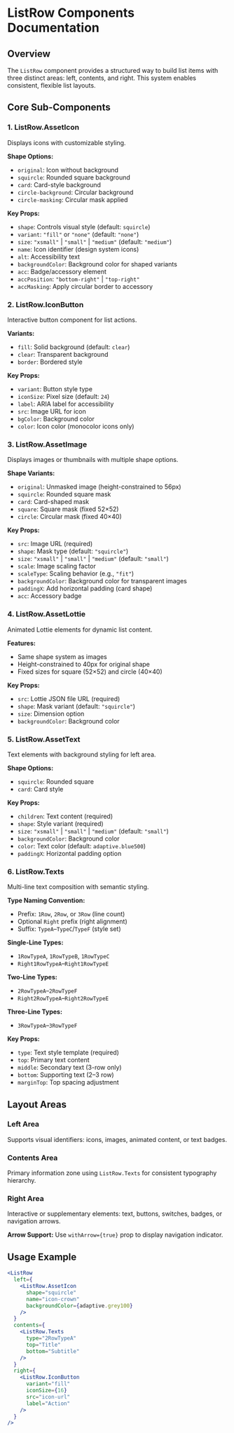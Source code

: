 # ListRow Components Documentation

## Overview

The `ListRow` component provides a structured way to build list items with three distinct areas: left, contents, and right. This system enables consistent, flexible list layouts.

## Core Sub-Components

### 1. ListRow.AssetIcon

Displays icons with customizable styling.

**Shape Options:**
- `original`: Icon without background
- `squircle`: Rounded square background
- `card`: Card-style background
- `circle-background`: Circular background
- `circle-masking`: Circular mask applied

**Key Props:**
- `shape`: Controls visual style (default: `squircle`)
- `variant`: `"fill"` or `"none"` (default: `"none"`)
- `size`: `"xsmall"` | `"small"` | `"medium"` (default: `"medium"`)
- `name`: Icon identifier (design system icons)
- `alt`: Accessibility text
- `backgroundColor`: Background color for shaped variants
- `acc`: Badge/accessory element
- `accPosition`: `"bottom-right"` | `"top-right"`
- `accMasking`: Apply circular border to accessory

### 2. ListRow.IconButton

Interactive button component for list actions.

**Variants:**
- `fill`: Solid background (default: `clear`)
- `clear`: Transparent background
- `border`: Bordered style

**Key Props:**
- `variant`: Button style type
- `iconSize`: Pixel size (default: `24`)
- `label`: ARIA label for accessibility
- `src`: Image URL for icon
- `bgColor`: Background color
- `color`: Icon color (monocolor icons only)

### 3. ListRow.AssetImage

Displays images or thumbnails with multiple shape options.

**Shape Variants:**
- `original`: Unmasked image (height-constrained to 56px)
- `squircle`: Rounded square mask
- `card`: Card-shaped mask
- `square`: Square mask (fixed 52×52)
- `circle`: Circular mask (fixed 40×40)

**Key Props:**
- `src`: Image URL (required)
- `shape`: Mask type (default: `"squircle"`)
- `size`: `"xsmall"` | `"small"` | `"medium"` (default: `"small"`)
- `scale`: Image scaling factor
- `scaleType`: Scaling behavior (e.g., `"fit"`)
- `backgroundColor`: Background color for transparent images
- `paddingX`: Add horizontal padding (card shape)
- `acc`: Accessory badge

### 4. ListRow.AssetLottie

Animated Lottie elements for dynamic list content.

**Features:**
- Same shape system as images
- Height-constrained to 40px for original shape
- Fixed sizes for square (52×52) and circle (40×40)

**Key Props:**
- `src`: Lottie JSON file URL (required)
- `shape`: Mask variant (default: `"squircle"`)
- `size`: Dimension option
- `backgroundColor`: Background color

### 5. ListRow.AssetText

Text elements with background styling for left area.

**Shape Options:**
- `squircle`: Rounded square
- `card`: Card style

**Key Props:**
- `children`: Text content (required)
- `shape`: Style variant (required)
- `size`: `"xsmall"` | `"small"` | `"medium"` (default: `"small"`)
- `backgroundColor`: Background color
- `color`: Text color (default: `adaptive.blue500`)
- `paddingX`: Horizontal padding option

### 6. ListRow.Texts

Multi-line text composition with semantic styling.

**Type Naming Convention:**
- Prefix: `1Row`, `2Row`, or `3Row` (line count)
- Optional `Right` prefix (right alignment)
- Suffix: `TypeA`–`TypeC`/`TypeF` (style set)

**Single-Line Types:**
- `1RowTypeA`, `1RowTypeB`, `1RowTypeC`
- `Right1RowTypeA`–`Right1RowTypeE`

**Two-Line Types:**
- `2RowTypeA`–`2RowTypeF`
- `Right2RowTypeA`–`Right2RowTypeE`

**Three-Line Types:**
- `3RowTypeA`–`3RowTypeF`

**Key Props:**
- `type`: Text style template (required)
- `top`: Primary text content
- `middle`: Secondary text (3-row only)
- `bottom`: Supporting text (2–3 row)
- `marginTop`: Top spacing adjustment

## Layout Areas

### Left Area
Supports visual identifiers: icons, images, animated content, or text badges.

### Contents Area
Primary information zone using `ListRow.Texts` for consistent typography hierarchy.

### Right Area
Interactive or supplementary elements: text, buttons, switches, badges, or navigation arrows.

**Arrow Support:**
Use `withArrow={true}` prop to display navigation indicator.

## Usage Example

```jsx
<ListRow
  left={
    <ListRow.AssetIcon
      shape="squircle"
      name="icon-crown"
      backgroundColor={adaptive.grey100}
    />
  }
  contents={
    <ListRow.Texts
      type="2RowTypeA"
      top="Title"
      bottom="Subtitle"
    />
  }
  right={
    <ListRow.IconButton
      variant="fill"
      iconSize={16}
      src="icon-url"
      label="Action"
    />
  }
/>
```
